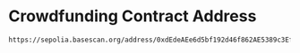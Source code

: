 # Crowdfunding Contract Address

```shell
https://sepolia.basescan.org/address/0xdEdeAEe6d5bf192d46f862AE5389c3Ef7674dC54
```
